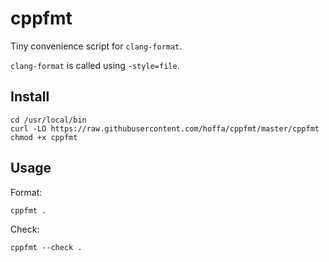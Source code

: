 # cppfmt

Tiny convenience script for `clang-format`.

`clang-format` is called using `-style=file`.

## Install

```
cd /usr/local/bin
curl -LO https://raw.githubusercontent.com/hoffa/cppfmt/master/cppfmt
chmod +x cppfmt
```

## Usage

Format:

```
cppfmt .
```

Check:

```
cppfmt --check .
```
